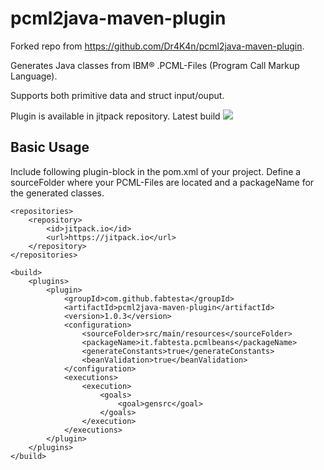 pcml2java-maven-plugin
======================
Forked repo from https://github.com/Dr4K4n/pcml2java-maven-plugin.

Generates Java classes from IBM® .PCML-Files (Program Call Markup Language).

Supports both primitive data and struct input/ouput.

Plugin is available in jitpack repository.
Latest build
[![](https://jitpack.io/v/fabtesta/pcml2java-maven-plugin.svg)](https://jitpack.io/#fabtesta/pcml2java-maven-plugin)

## Basic Usage

Include following plugin-block in the pom.xml of your project. Define a sourceFolder where your PCML-Files are located and a packageName for the generated classes.

```
<repositories>
	<repository>
	    <id>jitpack.io</id>
	    <url>https://jitpack.io</url>
	</repository>
</repositories>

<build>
	<plugins>
		<plugin>
			<groupId>com.github.fabtesta</groupId>
	    	<artifactId>pcml2java-maven-plugin</artifactId>
	    	<version>1.0.3</version>
			<configuration>
				<sourceFolder>src/main/resources</sourceFolder>
				<packageName>it.fabtesta.pcmlbeans</packageName>
				<generateConstants>true</generateConstants>
				<beanValidation>true</beanValidation>
			</configuration>
			<executions>
				<execution>
					<goals>
						<goal>gensrc</goal>
					</goals>
				</execution>
			</executions>
		</plugin>
	</plugins>
</build>
```
